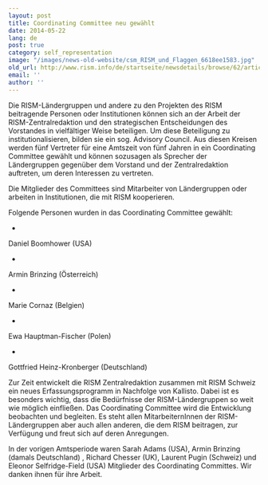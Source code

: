 ```yaml
---
layout: post
title: Coordinating Committee neu gewählt
date: 2014-05-22
lang: de
post: true
category: self_representation
image: "/images/news-old-website/csm_RISM_und_Flaggen_6618ee1583.jpg"
old_url: http://www.rism.info/de/startseite/newsdetails/browse/62/article/64/new-coordinating-committee-elected.html
email: ''
author: ''
---
```



Die RISM-Ländergruppen und andere zu den Projekten des RISM beitragende Personen oder Institutionen können sich an der Arbeit der RISM-Zentralredaktion und den strategischen Entscheidungen des Vorstandes in vielfältiger Weise beteiligen. Um diese Beteiligung zu institutionalisieren, bilden sie ein sog. Advisory Council. Aus diesen Kreisen werden fünf Vertreter für eine Amtszeit von fünf Jahren in ein Coordinating Committee gewählt und können sozusagen als Sprecher der Ländergruppen gegenüber dem Vorstand und der Zentralredaktion auftreten, um deren Interessen zu vertreten.

Die Mitglieder des Committees sind Mitarbeiter von Ländergruppen oder arbeiten in Institutionen, die mit RISM kooperieren.

Folgende Personen wurden in das Coordinating Committee gewählt:

-

Daniel Boomhower (USA)

-

Armin Brinzing (Österreich)

-

Marie Cornaz (Belgien)

-

Ewa Hauptman-Fischer (Polen)

-

Gottfried Heinz-Kronberger (Deutschland)



Zur Zeit entwickelt die RISM Zentralredaktion zusammen mit RISM Schweiz ein neues Erfassungsprogramm in Nachfolge von Kallisto. Dabei ist es besonders wichtig, dass die Bedürfnisse der RISM-Ländergruppen so weit wie möglich einfließen. Das Coordinating Committee wird die Entwicklung beobachten und begleiten. Es steht allen MitarbeiternInnen der RISM-Ländergruppen aber auch allen anderen, die dem RISM beitragen, zur Verfügung und freut sich auf deren Anregungen.

In der vorigen Amtsperiode waren Sarah Adams (USA), Armin Brinzing (damals Deutschland) , Richard Chesser (UK), Laurent Pugin (Schweiz) und Eleonor Selfridge-Field (USA) Mitglieder des Coordinating Committes. Wir danken ihnen für ihre Arbeit.

<script type="text/javascript">var switchTo5x=true;</script><script type="text/javascript" src="http://w.sharethis.com/button/buttons.js"></script><script type="text/javascript">stLight.options({publisher: "9b601438-1ce1-49d8-bfd7-9cff5df54c17", doNotHash: false, doNotCopy: false, hashAddressBar: false});</script>